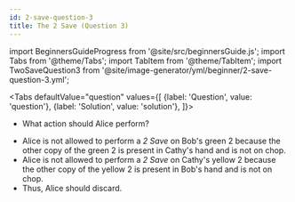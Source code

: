 ```yaml
---
id: 2-save-question-3
title: The 2 Save (Question 3)
---
```


import BeginnersGuideProgress from '@site/src/beginnersGuide.js';
import Tabs from '@theme/Tabs';
import TabItem from '@theme/TabItem';
import TwoSaveQuestion3 from '@site/image-generator/yml/beginner/2-save-question-3.yml';

<BeginnersGuideProgress part="21" />

<!-- lint disable no-undefined-references -->

<Tabs
  defaultValue="question"
  values={[
    {label: 'Question', value: 'question'},
    {label: 'Solution', value: 'solution'},
  ]}>
<TabItem value="question">

- What action should Alice perform?

</TabItem>
<TabItem value="solution">

- Alice is not allowed to perform a *2 Save* on Bob's green 2 because the other copy of the green 2 is present in Cathy's hand and is not on chop.
- Alice is not allowed to perform a *2 Save* on Cathy's yellow 2 because the other copy of the yellow 2 is present in Bob's hand and is not on chop.
- Thus, Alice should discard.

</TabItem>
</Tabs>

<TwoSaveQuestion3 />
